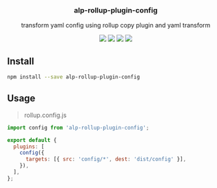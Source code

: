 <h3 align="center">
  alp-rollup-plugin-config
</h3>

<p align="center">
  transform yaml config using rollup copy plugin and yaml transform
</p>

<p align="center">
  <a href="https://npmjs.org/package/alp-rollup-plugin-config"><img src="https://img.shields.io/npm/v/alp-rollup-plugin-config.svg?style=flat-square"></a>
  <a href="https://npmjs.org/package/alp-rollup-plugin-config"><img src="https://img.shields.io/npm/dw/alp-rollup-plugin-config.svg?style=flat-square"></a>
  <a href="https://npmjs.org/package/alp-rollup-plugin-config"><img src="https://img.shields.io/node/v/alp-rollup-plugin-config.svg?style=flat-square"></a>
  <a href="https://npmjs.org/package/alp-rollup-plugin-config"><img src="https://img.shields.io/npm/types/alp-rollup-plugin-config.svg?style=flat-square"></a>
</p>

## Install

```bash
npm install --save alp-rollup-plugin-config
```

## Usage

> rollup.config.js

```js
import config from 'alp-rollup-plugin-config';

export default {
  plugins: [
    config({
      targets: [{ src: 'config/*', dest: 'dist/config' }],
    }),
  ],
};
```
